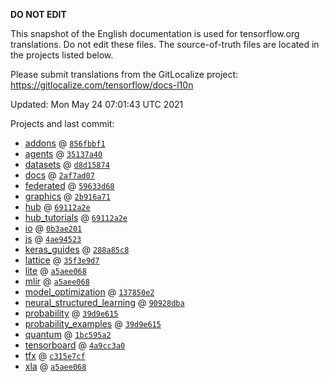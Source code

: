 __DO NOT EDIT__

This snapshot of the English documentation is used for tensorflow.org
translations. Do not edit these files. The source-of-truth files are located in
the projects listed below.

Please submit translations from the GitLocalize project: https://gitlocalize.com/tensorflow/docs-l10n

Updated: Mon May 24 07:01:43 UTC 2021

Projects and last commit:

- [addons](https://github.com/tensorflow/addons/tree/master/docs) @ <a href='https://github.com/tensorflow/addons/commit/856fbbf1800e77e618a8075814ad70d23e802bb2'><code>856fbbf1</code></a>
- [agents](https://github.com/tensorflow/agents/tree/master/docs) @ <a href='https://github.com/tensorflow/agents/commit/35137a40d2d6145dc55ecbcc4bf08b921aaab926'><code>35137a40</code></a>
- [datasets](https://github.com/tensorflow/datasets/tree/master/docs) @ <a href='https://github.com/tensorflow/datasets/commit/d8d15874049f1cc698d504dfa609563193a55014'><code>d8d15874</code></a>
- [docs](https://github.com/tensorflow/docs/tree/master/site/en) @ <a href='https://github.com/tensorflow/docs/commit/2af7ad07ad4d26f3bae069e055bb02187204576f'><code>2af7ad07</code></a>
- [federated](https://github.com/tensorflow/federated/tree/master/docs) @ <a href='https://github.com/tensorflow/federated/commit/59633d68e04f46c4881a05af5cda75bddc532afb'><code>59633d68</code></a>
- [graphics](https://github.com/tensorflow/graphics/tree/master/tensorflow_graphics/g3doc) @ <a href='https://github.com/tensorflow/graphics/commit/2b916a71bf4fbc6472fe99036a428c4365681e64'><code>2b916a71</code></a>
- [hub](https://github.com/tensorflow/hub/tree/master/docs) @ <a href='https://github.com/tensorflow/hub/commit/69112a2e5d2f25fa5ebf4339eca5a9d68378f287'><code>69112a2e</code></a>
- [hub_tutorials](https://github.com/tensorflow/hub/tree/master/examples/colab) @ <a href='https://github.com/tensorflow/hub/commit/69112a2e5d2f25fa5ebf4339eca5a9d68378f287'><code>69112a2e</code></a>
- [io](https://github.com/tensorflow/io/tree/master/docs) @ <a href='https://github.com/tensorflow/io/commit/0b3ae2015122c4e75b68f4290e325df75744c092'><code>0b3ae201</code></a>
- [js](https://github.com/tensorflow/tfjs-website/tree/master/docs) @ <a href='https://github.com/tensorflow/tfjs-website/commit/4ae945230a7423f2ff6ecea37af63259dad2fa0d'><code>4ae94523</code></a>
- [keras_guides](https://github.com/tensorflow/docs/tree/snapshot-keras/site/en/guide/keras) @ <a href='https://github.com/tensorflow/docs/commit/288a85c8c652050d802d4737ebf21d19254b6672'><code>288a85c8</code></a>
- [lattice](https://github.com/tensorflow/lattice/tree/master/docs) @ <a href='https://github.com/tensorflow/lattice/commit/35f3e9d7da7f90a700d7a903e1818e82965f245c'><code>35f3e9d7</code></a>
- [lite](https://github.com/tensorflow/tensorflow/tree/master/tensorflow/lite/g3doc) @ <a href='https://github.com/tensorflow/tensorflow/commit/a5aee06828df680f6572ad9af57aec0edeafe25c'><code>a5aee068</code></a>
- [mlir](https://github.com/tensorflow/tensorflow/tree/master/tensorflow/compiler/mlir/g3doc) @ <a href='https://github.com/tensorflow/tensorflow/commit/a5aee06828df680f6572ad9af57aec0edeafe25c'><code>a5aee068</code></a>
- [model_optimization](https://github.com/tensorflow/model-optimization/tree/master/tensorflow_model_optimization/g3doc) @ <a href='https://github.com/tensorflow/model-optimization/commit/137850e2bfb4cebcd2674ae3114c2d1833a31660'><code>137850e2</code></a>
- [neural_structured_learning](https://github.com/tensorflow/neural-structured-learning/tree/master/g3doc) @ <a href='https://github.com/tensorflow/neural-structured-learning/commit/90928dba3ae6ff07a42c7b052f7416f43911f09b'><code>90928dba</code></a>
- [probability](https://github.com/tensorflow/probability/tree/master/tensorflow_probability/g3doc) @ <a href='https://github.com/tensorflow/probability/commit/39d9e615dceb9373ea215035db5111e022088bd5'><code>39d9e615</code></a>
- [probability_examples](https://github.com/tensorflow/probability/tree/master/tensorflow_probability/examples/jupyter_notebooks) @ <a href='https://github.com/tensorflow/probability/commit/39d9e615dceb9373ea215035db5111e022088bd5'><code>39d9e615</code></a>
- [quantum](https://github.com/tensorflow/quantum/tree/master/docs) @ <a href='https://github.com/tensorflow/quantum/commit/1bc595a2c552dd0410536f82030b088b3490a0ce'><code>1bc595a2</code></a>
- [tensorboard](https://github.com/tensorflow/tensorboard/tree/master/docs) @ <a href='https://github.com/tensorflow/tensorboard/commit/4a9cc3a0f12a10a608e4b4891cc719eded491097'><code>4a9cc3a0</code></a>
- [tfx](https://github.com/tensorflow/tfx/tree/master/docs) @ <a href='https://github.com/tensorflow/tfx/commit/c315e7cf75822088e974e15b43c96fab86746733'><code>c315e7cf</code></a>
- [xla](https://github.com/tensorflow/tensorflow/tree/master/tensorflow/compiler/xla/g3doc) @ <a href='https://github.com/tensorflow/tensorflow/commit/a5aee06828df680f6572ad9af57aec0edeafe25c'><code>a5aee068</code></a>

